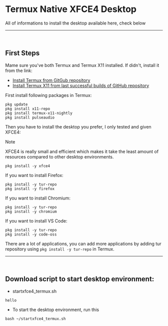 # Termux Native XFCE4 Desktop

All of informations to install the desktop available here, check below

---
<br>

## First Steps <a name=first-steps-termux></a>
Mame sure you've both Termux and Termux X11 installed. If didn't, install it from the link:
- [Install Termux from GitGub repository](https://github.com/termux/termux-app/releases)
- [Install Termux X11 from last successful builds of GitHub repository](https://github.com/termux/termux-x11/actions/workflows/debug_build.yml)

First install following packages in Termux:
```
pkg update
pkg install x11-repo
pkg install termux-x11-nightly
pkg install pulseaudio
```
Then you have to install the desktop you prefer, I only tested and given XFCE4:
> [!NOTE]
> XFCE4 is really small and efficient which makes it take the least amount of resources compared to other desktop environments.
```
pkg install -y xfce4
```
If you want to install Firefox:
```
pkg install -y tur-repo
pkg install -y firefox
```
If you want to install Chromium:
```
pkg install -y tur-repo
pkg install -y chromium
```
If you want to install VS Code:
```
pkg install -y tur-repo
pkg install -y code-oss
```
There are a lot of applications, you can add more applications by adding tur repository using `pkg install -y tur-repo` in Termux.

---
<br>

## Download script to start desktop environment: 

- startxfce4_termux.sh
```
hello
```

- To start the desktop environment, run this
```
bash ~/startxfce4_termux.sh
```
